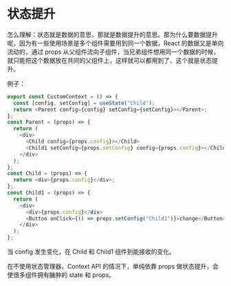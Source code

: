 # 状态提升

怎么理解：状态就是数据的意思，那就是数据提升的意思。那为什么要数据提升呢，因为有一些使用场景是多个组件需要用到同一个数据，React 的数据又是单向流动的，通过 props 从父组件流向子组件，当兄弟组件想用同一个数据的时候，就只能把这个数据放在共同的父组件上，这样就可以都用到了，这个就是状态提升。

例子：

```js
export const CustomContext = () => {
  const [config, setConfig] = useState("Child");
  return <Parent config={config} setConfig={setConfig}></Parent>;
};
const Parent = (props) => {
  return (
    <div>
      <Child config={props.config}></Child>
      <Child1 setConfig={props.setConfig} config={props.config}></Child1>
    </div>
  );
};
const Child = (props) => {
  return <div>{props.config}</div>;
};
const Child1 = (props) => {
  return (
    <div>
      <div>{props.config}</div>
      <Button onClick={() => props.setConfig("Child1")}>change</Button>
    </div>
  );
};
```

当 config 发生变化，在 Child 和 Child1 组件到能接收的变化。

在不使用状态管理器，Context API 的情况下，单纯依靠 props 做状态提升，会使很多组件拥有臃肿的 state 和 props。

